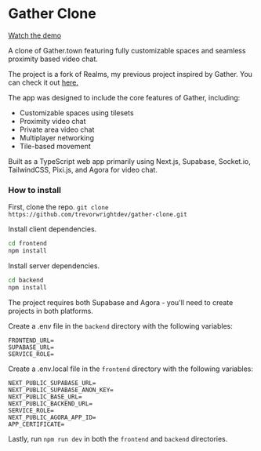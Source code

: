# Gather Clone

[Watch the demo](https://www.youtube.com/watch?v=AnhsC7Fmt20)

A clone of Gather.town featuring fully customizable spaces and seamless proximity based video chat.

The project is a fork of Realms, my previous project inspired by Gather. You can check it out [here.](https://github.com/trevorwrightdev/realms)

The app was designed to include the core features of Gather, including:

- Customizable spaces using tilesets
- Proximity video chat
- Private area video chat 
- Multiplayer networking
- Tile-based movement

Built as a TypeScript web app primarily using Next.js, Supabase, Socket.io, TailwindCSS, Pixi.js, and Agora for video chat. 

### How to install

First, clone the repo.
`git clone https://github.com/trevorwrightdev/gather-clone.git`

Install client dependencies.
```bash
cd frontend
npm install
```

Install server dependencies.
```bash
cd backend
npm install
```

The project requires both Supabase and Agora - you'll need to create projects in both platforms.

Create a .env file in the `backend` directory with the following variables:
```
FRONTEND_URL=
SUPABASE_URL=
SERVICE_ROLE=
```

Create a .env.local file in the `frontend` directory with the following variables:
```
NEXT_PUBLIC_SUPABASE_URL=
NEXT_PUBLIC_SUPABASE_ANON_KEY=
NEXT_PUBLIC_BASE_URL=
NEXT_PUBLIC_BACKEND_URL=
SERVICE_ROLE=
NEXT_PUBLIC_AGORA_APP_ID=
APP_CERTIFICATE=
```

Lastly, run `npm run dev` in both the `frontend` and `backend` directories.

